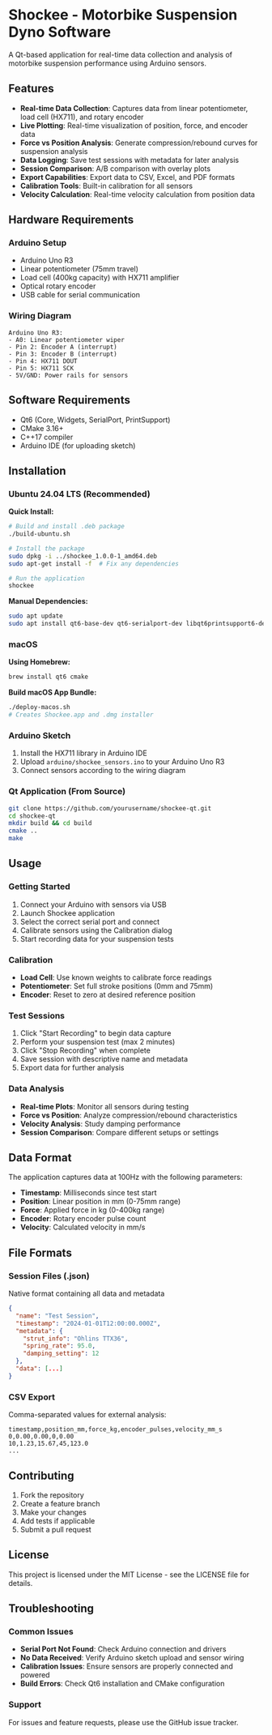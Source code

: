 # Shockee - Motorbike Suspension Dyno Software

A Qt-based application for real-time data collection and analysis of motorbike suspension performance using Arduino sensors.

## Features

- **Real-time Data Collection**: Captures data from linear potentiometer, load cell (HX711), and rotary encoder
- **Live Plotting**: Real-time visualization of position, force, and encoder data
- **Force vs Position Analysis**: Generate compression/rebound curves for suspension analysis
- **Data Logging**: Save test sessions with metadata for later analysis
- **Session Comparison**: A/B comparison with overlay plots
- **Export Capabilities**: Export data to CSV, Excel, and PDF formats
- **Calibration Tools**: Built-in calibration for all sensors
- **Velocity Calculation**: Real-time velocity calculation from position data

## Hardware Requirements

### Arduino Setup
- Arduino Uno R3
- Linear potentiometer (75mm travel)
- Load cell (400kg capacity) with HX711 amplifier
- Optical rotary encoder
- USB cable for serial communication

### Wiring Diagram
```
Arduino Uno R3:
- A0: Linear potentiometer wiper
- Pin 2: Encoder A (interrupt)
- Pin 3: Encoder B (interrupt)
- Pin 4: HX711 DOUT
- Pin 5: HX711 SCK
- 5V/GND: Power rails for sensors
```

## Software Requirements

- Qt6 (Core, Widgets, SerialPort, PrintSupport)
- CMake 3.16+
- C++17 compiler
- Arduino IDE (for uploading sketch)

## Installation

### Ubuntu 24.04 LTS (Recommended)

**Quick Install:**
```bash
# Build and install .deb package
./build-ubuntu.sh

# Install the package
sudo dpkg -i ../shockee_1.0.0-1_amd64.deb
sudo apt-get install -f  # Fix any dependencies

# Run the application
shockee
```

**Manual Dependencies:**
```bash
sudo apt update
sudo apt install qt6-base-dev qt6-serialport-dev libqt6printsupport6-dev
```

### macOS

**Using Homebrew:**
```bash
brew install qt6 cmake
```

**Build macOS App Bundle:**
```bash
./deploy-macos.sh
# Creates Shockee.app and .dmg installer
```

### Arduino Sketch
1. Install the HX711 library in Arduino IDE
2. Upload `arduino/shockee_sensors.ino` to your Arduino Uno R3
3. Connect sensors according to the wiring diagram

### Qt Application (From Source)
```bash
git clone https://github.com/yourusername/shockee-qt.git
cd shockee-qt
mkdir build && cd build
cmake ..
make
```

## Usage

### Getting Started
1. Connect your Arduino with sensors via USB
2. Launch Shockee application
3. Select the correct serial port and connect
4. Calibrate sensors using the Calibration dialog
5. Start recording data for your suspension tests

### Calibration
- **Load Cell**: Use known weights to calibrate force readings
- **Potentiometer**: Set full stroke positions (0mm and 75mm)
- **Encoder**: Reset to zero at desired reference position

### Test Sessions
1. Click "Start Recording" to begin data capture
2. Perform your suspension test (max 2 minutes)
3. Click "Stop Recording" when complete
4. Save session with descriptive name and metadata
5. Export data for further analysis

### Data Analysis
- **Real-time Plots**: Monitor all sensors during testing
- **Force vs Position**: Analyze compression/rebound characteristics
- **Velocity Analysis**: Study damping performance
- **Session Comparison**: Compare different setups or settings

## Data Format

The application captures data at 100Hz with the following parameters:
- **Timestamp**: Milliseconds since test start
- **Position**: Linear position in mm (0-75mm range)
- **Force**: Applied force in kg (0-400kg range)
- **Encoder**: Rotary encoder pulse count
- **Velocity**: Calculated velocity in mm/s

## File Formats

### Session Files (.json)
Native format containing all data and metadata
```json
{
  "name": "Test Session",
  "timestamp": "2024-01-01T12:00:00.000Z",
  "metadata": {
    "strut_info": "Ohlins TTX36",
    "spring_rate": 95.0,
    "damping_setting": 12
  },
  "data": [...]
}
```

### CSV Export
Comma-separated values for external analysis:
```
timestamp,position_mm,force_kg,encoder_pulses,velocity_mm_s
0,0.00,0.00,0,0.00
10,1.23,15.67,45,123.0
...
```

## Contributing

1. Fork the repository
2. Create a feature branch
3. Make your changes
4. Add tests if applicable
5. Submit a pull request

## License

This project is licensed under the MIT License - see the LICENSE file for details.

## Troubleshooting

### Common Issues
- **Serial Port Not Found**: Check Arduino connection and drivers
- **No Data Received**: Verify Arduino sketch upload and sensor wiring
- **Calibration Issues**: Ensure sensors are properly connected and powered
- **Build Errors**: Check Qt6 installation and CMake configuration

### Support
For issues and feature requests, please use the GitHub issue tracker.